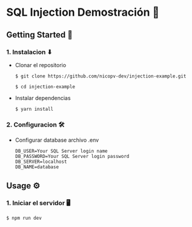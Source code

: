 # SQL Injection Demostración 💉

## Getting Started 🔰

### 1. Instalacion ⬇

- Clonar el repositorio

  ```
  $ git clone https://github.com/nicopv-dev/injection-example.git

  $ cd injection-example
  ```

- Instalar dependencias

  ```
  $ yarn install
  ```

### 2. Configuracion 🛠

- Configurar database archivo .env

  ```
  DB_USER=Your SQL Server login name
  DB_PASSWORD=Your SQL Server login password
  DB_SERVER=localhost
  DB_NAME=database
  ```

## Usage ⚙

### 1. Iniciar el servidor 🖥

```
$ npm run dev
```
